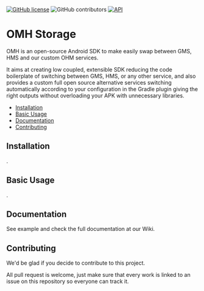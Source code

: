 [![GitHub license](https://img.shields.io/github/license/openmobilehub/REPOSITORY)](https://github.com/openmobilehub/REPOSITORY/blob/main/LICENSE)
![GitHub contributors](https://img.shields.io/github/contributors/openmobilehub/REPOSITORY)
[![API](https://img.shields.io/badge/API-21%2B-green.svg?style=flat)](https://developer.android.com/studio/releases/platforms#5.0)


# OMH Storage

OMH is an open-source Android SDK to make easily swap between GMS, HMS and our custom OHM services.

It aims at creating low coupled, extensible SDK reducing the code boilerplate of switching between GMS, HMS, or any other service, and also provides a custom full open source alternative services switching automatically according to your configuration in the Gradle plugin giving the right outputs without overloading your APK with unnecessary libraries.

* [Installation](#installation)
* [Basic Usage](#basic-usage)
* [Documentation](#documentation)
* [Contributing](#contributing)

## Installation

.

## Basic Usage

.

## Documentation

See example and check the full documentation at our Wiki.

## Contributing

We'd be glad if you decide to contribute to this project.

All pull request is welcome, just make sure that every work is linked to an issue on this repository so everyone can track it.